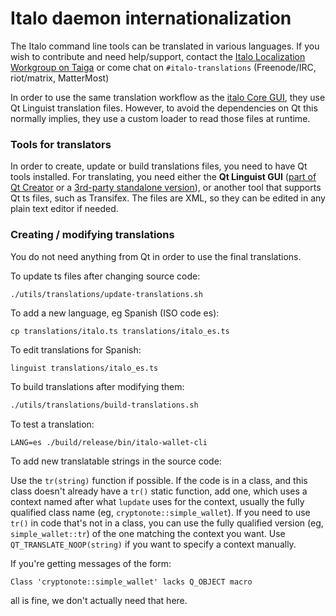Italo daemon internationalization
==================================

The Italo command line tools can be translated in various languages. If you wish to contribute and need help/support, contact the [Italo Localization Workgroup on Taiga](https://taiga.getitalo.org/project/erciccione-italo-localization/) or come chat on `#italo-translations` (Freenode/IRC, riot/matrix, MatterMost)

In order to use the same translation workflow as the [italo Core GUI](https://github.com/italocoin-project/italo-gui), they use Qt Linguist translation files.  However, to avoid the dependencies on Qt this normally implies, they use a custom loader to read those files at runtime.

### Tools for translators

In order to create, update or build translations files, you need to have Qt tools installed. For translating, you need either the **Qt Linguist GUI** ([part of Qt Creator](https://www.qt.io/download) or a [3rd-party standalone version](https://github.com/lelegard/qtlinguist-installers/releases)), or another tool that supports Qt ts files, such as Transifex.  The files are XML, so they can be edited in any plain text editor if needed.

### Creating / modifying translations

You do not need anything from Qt in order to use the final translations.

To update ts files after changing source code:

```bash
./utils/translations/update-translations.sh
```

To add a new language, eg Spanish (ISO code es):

    cp translations/italo.ts translations/italo_es.ts

To edit translations for Spanish:

    linguist translations/italo_es.ts

To build translations after modifying them:

```bash
./utils/translations/build-translations.sh
```

To test a translation:

    LANG=es ./build/release/bin/italo-wallet-cli

To add new translatable strings in the source code:

Use the `tr(string)` function if possible. If the code is in a class, and this class doesn't already have a `tr()` static function, add one, which uses a context named after what `lupdate` uses for the context, usually the fully qualified class name (eg, `cryptonote::simple_wallet`).  If you need to use `tr()` in code that's not in a class, you can use the fully qualified version (eg, `simple_wallet::tr`) of the one matching the context you want. Use `QT_TRANSLATE_NOOP(string)` if you want to specify a context manually.

If you're getting messages of the form:

```
Class 'cryptonote::simple_wallet' lacks Q_OBJECT macro
```

all is fine, we don't actually need that here.
